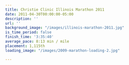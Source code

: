 ```yaml
---
title: Christie Clinic Illinois Marathon 2011
date: 2011-04-30T00:00:00-05:00
description: ''
url: ''
background_image: "/images/illinois-marathon-2011.jpg"
is_time_period: false
finish_time: '3:35:40'
average_pace: 8:13 min / mile
placement: 1,115th
loading_image: "/images/2009-marathon-loading-2.jpg"

---
```

